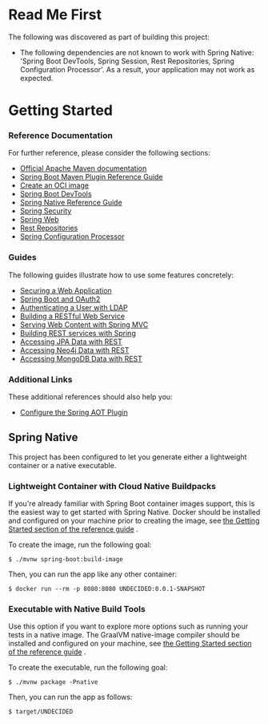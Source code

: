 # Read Me First

The following was discovered as part of building this project:

* The following dependencies are not known to work with Spring Native: 'Spring Boot DevTools, Spring Session, Rest
  Repositories, Spring Configuration Processor'. As a result, your application may not work as expected.

# Getting Started

### Reference Documentation

For further reference, please consider the following sections:

* [Official Apache Maven documentation](https://maven.apache.org/guides/index.html)
* [Spring Boot Maven Plugin Reference Guide](https://docs.spring.io/spring-boot/docs/2.5.5/maven-plugin/reference/html/)
* [Create an OCI image](https://docs.spring.io/spring-boot/docs/2.5.5/maven-plugin/reference/html/#build-image)
* [Spring Boot DevTools](https://docs.spring.io/spring-boot/docs/2.5.5/reference/htmlsingle/#using-boot-devtools)
* [Spring Native Reference Guide](https://docs.spring.io/spring-native/docs/current/reference/htmlsingle/)
* [Spring Security](https://docs.spring.io/spring-boot/docs/2.5.5/reference/htmlsingle/#boot-features-security)
* [Spring Web](https://docs.spring.io/spring-boot/docs/2.5.5/reference/htmlsingle/#boot-features-developing-web-applications)
* [Rest Repositories](https://docs.spring.io/spring-boot/docs/2.5.5/reference/htmlsingle/#howto-use-exposing-spring-data-repositories-rest-endpoint)
* [Spring Configuration Processor](https://docs.spring.io/spring-boot/docs/2.5.5/reference/htmlsingle/#configuration-metadata-annotation-processor)

### Guides

The following guides illustrate how to use some features concretely:

* [Securing a Web Application](https://spring.io/guides/gs/securing-web/)
* [Spring Boot and OAuth2](https://spring.io/guides/tutorials/spring-boot-oauth2/)
* [Authenticating a User with LDAP](https://spring.io/guides/gs/authenticating-ldap/)
* [Building a RESTful Web Service](https://spring.io/guides/gs/rest-service/)
* [Serving Web Content with Spring MVC](https://spring.io/guides/gs/serving-web-content/)
* [Building REST services with Spring](https://spring.io/guides/tutorials/bookmarks/)
* [Accessing JPA Data with REST](https://spring.io/guides/gs/accessing-data-rest/)
* [Accessing Neo4j Data with REST](https://spring.io/guides/gs/accessing-neo4j-data-rest/)
* [Accessing MongoDB Data with REST](https://spring.io/guides/gs/accessing-mongodb-data-rest/)

### Additional Links

These additional references should also help you:

* [Configure the Spring AOT Plugin](https://docs.spring.io/spring-native/docs/0.10.4/reference/htmlsingle/#spring-aot-maven)

## Spring Native

This project has been configured to let you generate either a lightweight container or a native executable.

### Lightweight Container with Cloud Native Buildpacks

If you're already familiar with Spring Boot container images support, this is the easiest way to get started with Spring
Native. Docker should be installed and configured on your machine prior to creating the image,
see [the Getting Started section of the reference guide](https://docs.spring.io/spring-native/docs/0.10.4/reference/htmlsingle/#getting-started-buildpacks)
.

To create the image, run the following goal:

```
$ ./mvnw spring-boot:build-image
```

Then, you can run the app like any other container:

```
$ docker run --rm -p 8080:8080 UNDECIDED:0.0.1-SNAPSHOT
```

### Executable with Native Build Tools

Use this option if you want to explore more options such as running your tests in a native image. The GraalVM
native-image compiler should be installed and configured on your machine,
see [the Getting Started section of the reference guide](https://docs.spring.io/spring-native/docs/0.10.4/reference/htmlsingle/#getting-started-native-build-tools)
.

To create the executable, run the following goal:

```
$ ./mvnw package -Pnative
```

Then, you can run the app as follows:

```
$ target/UNDECIDED
```
